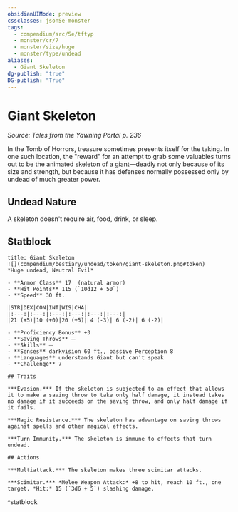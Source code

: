 ```yaml
---
obsidianUIMode: preview
cssclasses: json5e-monster
tags:
  - compendium/src/5e/tftyp
  - monster/cr/7
  - monster/size/huge
  - monster/type/undead
aliases:
  - Giant Skeleton
dg-publish: "true"
DG-publish: "True"
---
```

# Giant Skeleton
*Source: Tales from the Yawning Portal p. 236*  

In the Tomb of Horrors, treasure sometimes presents itself for the taking. In one such location, the "reward" for an attempt to grab some valuables turns out to be the animated skeleton of a giant—deadly not only because of its size and strength, but because it has defenses normally possessed only by undead of much greater power.

## Undead Nature

A skeleton doesn't require air, food, drink, or sleep.

## Statblock

```ad-statblock
title: Giant Skeleton
![](compendium/bestiary/undead/token/giant-skeleton.png#token)
*Huge undead, Neutral Evil*

- **Armor Class** 17  (natural armor)
- **Hit Points** 115 (`10d12 + 50`)
- **Speed** 30 ft.

|STR|DEX|CON|INT|WIS|CHA|
|:---:|:---:|:---:|:---:|:---:|:---:|
|21 (+5)|10 (+0)|20 (+5)| 4 (-3)| 6 (-2)| 6 (-2)|

- **Proficiency Bonus** +3
- **Saving Throws** ⏤
- **Skills** ⏤
- **Senses** darkvision 60 ft., passive Perception 8
- **Languages** understands Giant but can't speak
- **Challenge** 7

## Traits

***Evasion.*** If the skeleton is subjected to an effect that allows it to make a saving throw to take only half damage, it instead takes no damage if it succeeds on the saving throw, and only half damage if it fails.

***Magic Resistance.*** The skeleton has advantage on saving throws against spells and other magical effects.

***Turn Immunity.*** The skeleton is immune to effects that turn undead.

## Actions

***Multiattack.*** The skeleton makes three scimitar attacks.

***Scimitar.*** *Melee Weapon Attack:* +8 to hit, reach 10 ft., one target. *Hit:* 15 (`3d6 + 5`) slashing damage.
```
^statblock